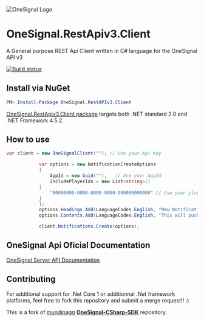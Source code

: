 ![OneSignal Logo](https://onesignal.com/assets/common/logo_onesignal_color.png)
# OneSignal.RestApiv3.Client
A General purpose REST Api Client written in C# language for the OneSignal API v3

[![Build status](https://ci.appveyor.com/api/projects/status/f8vnbla1mef503sr/branch/master?svg=true)](https://ci.appveyor.com/project/MundiPagg/onesignal-csharp-sdk/branch/master)

## Install via NuGet

```powershell
PM> Install-Package OneSignal.RestAPIv3.Client
```

[OneSignal.RestApiv3.Client package](https://www.nuget.org/packages/OneSignal.RestAPIv3.Client/) targets both .NET standard 2.0 and .NET Framework 4.5.2.

## How to use

```csharp
var client = new OneSignalClient(""); // Use your Api Key

            var options = new NotificationCreateOptions
            {
                AppId = new Guid(""),   // Use your AppId
                IncludePlayerIds = new List<string>()
            {
                "00000000-0000-0000-0000-000000000000" // Use your playerId
            }
            };
            options.Headings.Add(LanguageCodes.English, "New Notification!");
            options.Contents.Add(LanguageCodes.English, "This will push a real notification directly to your device.");

            client.Notifications.Create(options);
```

## OneSignal Api Oficial Documentation
[OneSignal Server API Documentation](https://documentation.onesignal.com/reference)

## Contributing
For additional support for .Net Core 1 or additionnal .Net framework platforms, feel free to fork this repository and submit a merge request!! :)




This is a fork of [mundipagg](https://github.com/mundipagg) [**OneSignal-CSharp-SDK**](https://github.com/mundipagg/OneSignal-CSharp-SDK) repository.